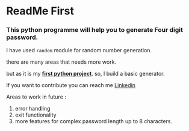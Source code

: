 # ReadMe First
### This python programme will help you to generate Four digit password.


I have used `random` module for random number generation.

there are many areas that needs more work.

but as it is my <ins>**first python project**</ins>. so, I build a basic generator.


If you want to contribute you can reach me [Linkedin](https://www.linkedin.com/in/rohitmaity/)


Areas to work in future :

1. error handling
2. exit functionality
3. more features for complex password length up to 8 characters.



